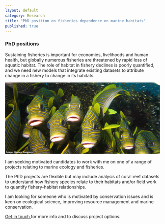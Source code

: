 ```yaml
---
layout: default
category: Research
title: "PhD position on fisheries dependence on marine habitats"
published: true  
---
```


### PhD positions

Sustaining fisheries is important for economies, livelihoods and human health, but globally numerous fisheries are threatened by rapid loss of aquatic habitat. The role of habitat in fishery declines is poorly quantified, and we need new models that integrate existing datasets to attribute change in a fishery to change in its habitats.  

<div class = "small_image">
<img src ="/images/sweetlips.jpg" alt="Image" class="image_float"/>
</div>  

I am seeking motivated candidates to work with me on one of a range of projects relating to marine ecology and fisheries.

The PhD projects are flexible but may include analysis of coral reef datasets to understand how fishery species relate to their habitats and/or field work to quantify fishery-habitat relationships.  

I am looking for someone who is motivated by conservation issues and is keen on ecological science, improving resource management and marine conservation.  

<a href="mailto:chris.brown@griffith.edu.au"> Get in touch </a> for more info and to discuss project options.  
